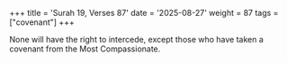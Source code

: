 +++
title = 'Surah 19, Verses 87'
date = '2025-08-27'
weight = 87
tags = ["covenant"]
+++

None will have the right to intercede, except those who have taken a covenant from the Most Compassionate. 